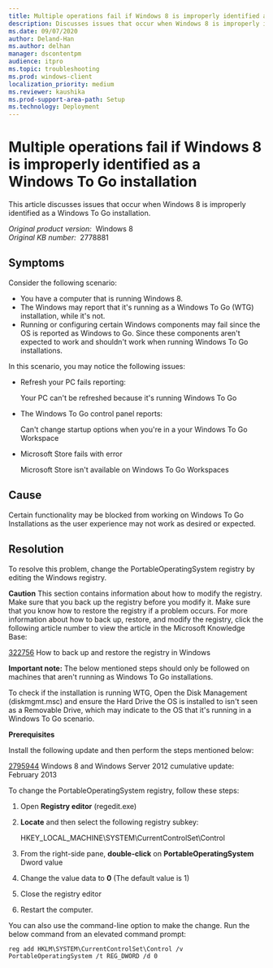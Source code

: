 ```yaml
---
title: Multiple operations fail if Windows 8 is improperly identified as a Windows To Go installation
description: Discusses issues that occur when Windows 8 is improperly identified as a Windows To Go installation.
ms.date: 09/07/2020
author: Deland-Han
ms.author: delhan
manager: dscontentpm
audience: itpro
ms.topic: troubleshooting
ms.prod: windows-client
localization_priority: medium
ms.reviewer: kaushika
ms.prod-support-area-path: Setup
ms.technology: Deployment
---
```

# Multiple operations fail if Windows 8 is improperly identified as a Windows To Go installation

This article discusses issues that occur when Windows 8 is improperly identified as a Windows To Go installation.

_Original product version:_ &nbsp;Windows 8  
_Original KB number:_ &nbsp;2778881

## Symptoms

Consider the following scenario:
- You have a computer that is running Windows 8.
- The Windows may report that it's running as a Windows To Go (WTG) installation, while it's not.
- Running or configuring certain Windows components may fail since the OS is reported as Windows to Go. Since these components aren't expected to work and shouldn't work when running Windows To Go installations.

In this scenario, you may notice the following issues:
- Refresh your PC fails reporting:
 
    Your PC can't be refreshed because it's running Windows To Go 

- The Windows To Go control panel reports:
 
    Can't change startup options when you're in a your Windows To Go Workspace 

- Microsoft Store fails with error
 
    Microsoft Store isn't available on Windows To Go Workspaces 

## Cause

Certain functionality may be blocked from working on Windows To Go Installations as the user experience may not work as desired or expected.

## Resolution

To resolve this problem, change the PortableOperatingSystem registry by editing the Windows registry.

**Caution** This section contains information about how to modify the registry. Make sure that you back up the registry before you modify it. Make sure that you know how to restore the registry if a problem occurs. For more information about how to back up, restore, and modify the registry, click the following article number to view the article in the Microsoft Knowledge Base:

 [322756](https://support.microsoft.com/help/322756) How to back up and restore the registry in Windows

 **Important note:** The below mentioned steps should only be followed on machines that aren't running as Windows To Go installations.

To check if the installation is running WTG, Open the Disk Management (diskmgmt.msc) and ensure the Hard Drive the OS is installed to isn't seen as a Removable Drive, which may indicate to the OS that it's running in a Windows To Go scenario.

 **Prerequisites**  

Install the following update and then perform the steps mentioned below:

 [2795944](https://support.microsoft.com/kb/2795944) Windows 8 and Windows Server 2012 cumulative update: February 2013

To change the PortableOperatingSystem registry, follow these steps:

1. Open **Registry editor** (regedit.exe)
2. **Locate** and then select the following registry subkey:

    HKEY_LOCAL_MACHINE\SYSTEM\CurrentControlSet\Control

3. From the right-side pane, **double-click** on **PortableOperatingSystem** Dword value
4. Change the value data to **0** (The default value is 1)
5. Close the registry editor
6. Restart the computer.

You can also use the command-line option to make the change. Run the below command from an elevated command prompt:

```console
reg add HKLM\SYSTEM\CurrentControlSet\Control /v PortableOperatingSystem /t REG_DWORD /d 0
```
